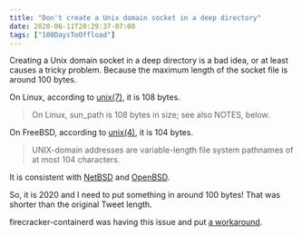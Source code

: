 ```yaml
---
title: "Don't create a Unix domain socket in a deep directory"
date: 2020-06-11T20:29:37-07:00
tags: ["100DaysToOffload"]
---
```

Creating a Unix domain socket in a deep directory is a bad idea, or at least causes a tricky problem. Because the maximum length of the socket file is around 100 bytes.

On Linux, according to [unix(7)](https://www.man7.org/linux/man-pages/man7/unix.7.html), it is 108 bytes.

> On Linux, sun_path is 108 bytes in size; see also NOTES, below.

On FreeBSD, according to [unix(4)](https://www.freebsd.org/cgi/man.cgi?query=unix&sektion=4), it is 104 bytes.

> UNIX-domain addresses are variable-length file system pathnames of at most 104 characters.

It is consistent with [NetBSD](https://netbsd.gw.com/cgi-bin/man-cgi?unix+4+NetBSD-current) and [OpenBSD](https://man.openbsd.org/unix.4).

So, it is 2020 and I need to put something in around 100 bytes! That was shorter than the original Tweet length.

firecracker-containerd was having this issue and put [a workaround](https://github.com/firecracker-microvm/firecracker-containerd/pull/270).
